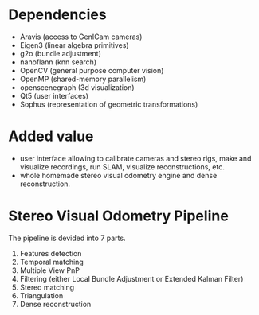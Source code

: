 Dependencies
============

* Aravis (access to GenICam cameras)
* Eigen3 (linear algebra primitives)
* g2o (bundle adjustment)
* nanoflann (knn search)
* OpenCV (general purpose computer vision)
* OpenMP (shared-memory parallelism)
* openscenegraph (3d visualization)
* Qt5 (user interfaces)
* Sophus (representation of geometric transformations)

Added value
===========

* user interface allowing to calibrate cameras and stereo rigs, make and visualize recordings, run SLAM, visualize reconstructions, etc.
* whole homemade stereo visual odometry engine and dense reconstruction.

Stereo Visual Odometry Pipeline
===============================

The pipeline is devided into 7 parts.

1. Features detection
2. Temporal matching
3. Multiple View PnP
4. Filtering (either Local Bundle Adjustment or Extended Kalman Filter)
5. Stereo matching
6. Triangulation
7. Dense reconstruction

